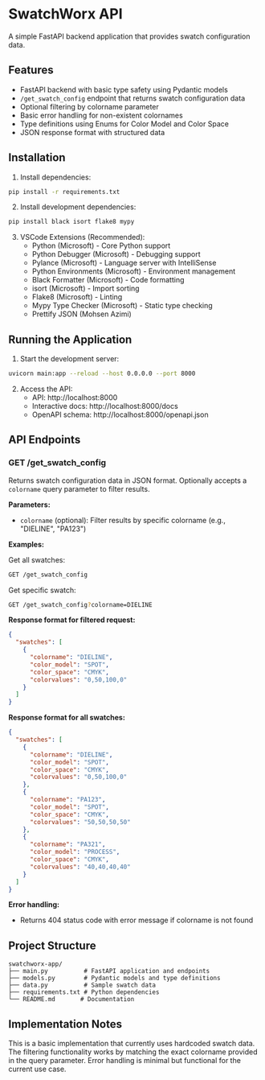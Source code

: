 # SwatchWorx API

A simple FastAPI backend application that provides swatch configuration data.

## Features

- FastAPI backend with basic type safety using Pydantic models
- `/get_swatch_config` endpoint that returns swatch configuration data
- Optional filtering by colorname parameter
- Basic error handling for non-existent colornames
- Type definitions using Enums for Color Model and Color Space
- JSON response format with structured data

## Installation

1. Install dependencies:
```bash
pip install -r requirements.txt
```

2. Install development dependencies:
```bash
pip install black isort flake8 mypy
```

3. VSCode Extensions (Recommended):
    - Python (Microsoft) - Core Python support
    - Python Debugger (Microsoft) - Debugging support
    - Pylance (Microsoft) - Language server with IntelliSense
    - Python Environments (Microsoft) - Environment management
    - Black Formatter (Microsoft) - Code formatting
    - isort (Microsoft) - Import sorting
    - Flake8 (Microsoft) - Linting
    - Mypy Type Checker (Microsoft) - Static type checking
    - Prettify JSON (Mohsen Azimi)

## Running the Application

1. Start the development server:
```bash
uvicorn main:app --reload --host 0.0.0.0 --port 8000
```

2. Access the API:
   - API: http://localhost:8000
   - Interactive docs: http://localhost:8000/docs
   - OpenAPI schema: http://localhost:8000/openapi.json

## API Endpoints

### GET /get_swatch_config

Returns swatch configuration data in JSON format. Optionally accepts a `colorname` query parameter to filter results.

**Parameters:**
- `colorname` (optional): Filter results by specific colorname (e.g., "DIELINE", "PA123")

**Examples:**

Get all swatches:
```bash
GET /get_swatch_config
```

Get specific swatch:
```bash
GET /get_swatch_config?colorname=DIELINE
```

**Response format for filtered request:**
```json
{
  "swatches": [
    {
      "colorname": "DIELINE",
      "color_model": "SPOT",
      "color_space": "CMYK",
      "colorvalues": "0,50,100,0"
    }
  ]
}
```

**Response format for all swatches:**
```json
{
  "swatches": [
    {
      "colorname": "DIELINE",
      "color_model": "SPOT",
      "color_space": "CMYK",
      "colorvalues": "0,50,100,0"
    },
    {
      "colorname": "PA123",
      "color_model": "SPOT", 
      "color_space": "CMYK",
      "colorvalues": "50,50,50,50"
    },
    {
      "colorname": "PA321",
      "color_model": "PROCESS",
      "color_space": "CMYK", 
      "colorvalues": "40,40,40,40"
    }
  ]
}
```

**Error handling:**
- Returns 404 status code with error message if colorname is not found

## Project Structure

```
swatchworx-app/
├── main.py          # FastAPI application and endpoints
├── models.py        # Pydantic models and type definitions  
├── data.py          # Sample swatch data
├── requirements.txt # Python dependencies
└── README.md       # Documentation
```

## Implementation Notes

This is a basic implementation that currently uses hardcoded swatch data. The filtering functionality works by matching the exact colorname provided in the query parameter. Error handling is minimal but functional for the current use case.
